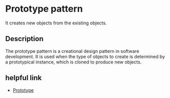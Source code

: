 # Prototype pattern

It creates new objects from the existing objects.


## Description

The prototype pattern is a creational design pattern in software development. It is used when the type of objects to create is determined by a prototypical instance, which is cloned to produce new objects.


## helpful link

- [Prototype](http://devexpert.ir/javascript/%D8%A7%D9%84%DA%AF%D9%88%DB%8C-%D8%B7%D8%B1%D8%A7%D8%AD%DB%8C-abstract-factory-%D8%AF%D8%B1-%D8%AC%D8%A7%D9%88%D8%A7-%D8%A7%D8%B3%DA%A9%D8%B1%DB%8C%D9%BE%D8%AA/)